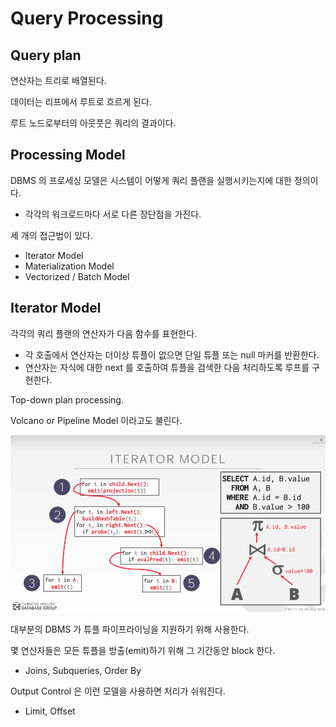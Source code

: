 # Query Processing

## Query plan

연산자는 트리로 배열된다.

데이터는 리프에서 루트로 흐르게 된다.

루트 노드로부터의 아웃풋은 쿼리의 결과이다.

## Processing Model

DBMS 의 프로세싱 모델은 시스템이 어떻게 쿼리 플랜을 실행시키는지에 대한 정의이다.
* 각각의 워크로드마다 서로 다른 장단점을 가진다.

세 개의 접근법이 있다.
* Iterator Model
* Materialization Model
* Vectorized / Batch Model

## Iterator Model

각각의 쿼리 플랜의 연산자가 다음 함수를 표현한다.
* 각 호출에서 연산자는 더이상 튜플이 없으면 단일 튜플 또는 null 마커를 반환한다.
* 연산자는 자식에 대한 next 를 호출하여 튜플을 검색한 다음 처리하도록 루프를 구현한다.

Top-down plan processing.

Volcano or Pipeline Model 이라고도 불린다.

![](./res/10-1.png)

대부분의 DBMS 가 튜플 파이프라이닝을 지원하기 위해 사용한다.

몇 연산자들은 모든 튜플을 방출(emit)하기 위해 그 기간동안 block 한다.
* Joins, Subqueries, Order By

Output Control 은 이런 모델을 사용하면 처리가 쉬워진다.
* Limit, Offset

